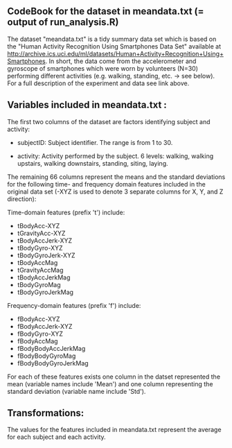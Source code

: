 ## CodeBook for the dataset in meandata.txt (= output of run_analysis.R)

The dataset "meandata.txt" is a tidy summary data set which is based on the "Human Activity Recognition Using Smartphones Data Set" available at http://archive.ics.uci.edu/ml/datasets/Human+Activity+Recognition+Using+Smartphones. In short, the data come from the accelerometer and gyroscope of smartphones which were worn by volunteers (N=30) performing different activities (e.g. walking, standing, etc. -> see below). For a full description of the experiment and data see link above.


Variables included in meandata.txt :
------------------------------------

The first two columns of the dataset are factors identifying subject and activity:

- subjectID: Subject identifier. The range is from 1 to 30. 

- activity: Activity performed by the subject. 6 levels: walking, walking upstairs, walking downstairs, standing, siting, laying.

The remaining 66 columns represent the means and the standard deviations for the following time- and frequency domain features included in the original data set (-XYZ is used to denote 3 separate columns for X, Y, and Z direction):

Time-domain features (prefix 't') include:
- tBodyAcc-XYZ
- tGravityAcc-XYZ
- tBodyAccJerk-XYZ
- tBodyGyro-XYZ
- tBodyGyroJerk-XYZ
- tBodyAccMag
- tGravityAccMag
- tBodyAccJerkMag
- tBodyGyroMag
- tBodyGyroJerkMag

Frequency-domain features (prefix 'f') include:
- fBodyAcc-XYZ
- fBodyAccJerk-XYZ
- fBodyGyro-XYZ
- fBodyAccMag 
- fBodyBodyAccJerkMag 
- fBodyBodyGyroMag
- fBodyBodyGyroJerkMag


For each of these features exists one column in the datset represented the mean (variable names include 'Mean') and one column representing the standard deviation (variable name include 'Std').


Transformations:
----------------

The values for the features included in meandata.txt represent the average for each subject and each activity.